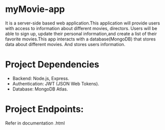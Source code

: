 # myMovie-app

It is a server-side based web application.This application will provide users with access to information about different movies, directors. Users will be able to sign up, update their personal information,and create a list of their favorite movies.This app interacts with a database(MongoDB) that stores data about different movies. And stores users information.

# Project Dependencies

* Backend: Node.js, Express.
* Authentication: JWT (JSON Web Tokens).
* Database: MongoDB Atlas.


# Project Endpoints:

  Refer in documentation .html
